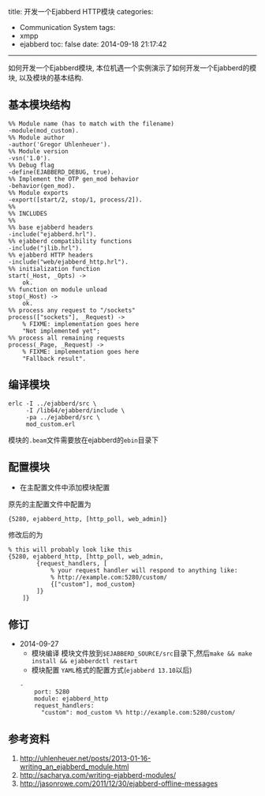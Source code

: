 title: 开发一个Ejabberd HTTP模块
categories:
  - Communication System
tags:
  - xmpp
  - ejabberd
toc: false
date: 2014-09-18 21:17:42
---

如何开发一个Ejabberd模块, 本位机遇一个实例演示了如何开发一个Ejabberd的模块, 以及模块的基本结构.

<!-- more -->

## 基本模块结构

```
%% Module name (has to match with the filename)
-module(mod_custom).
%% Module author
-author('Gregor Uhlenheuer').
%% Module version
-vsn('1.0').
%% Debug flag
-define(EJABBERD_DEBUG, true).
%% Implement the OTP gen_mod behavior
-behavior(gen_mod).
%% Module exports
-export([start/2, stop/1, process/2]).
%%
%% INCLUDES
%%
%% base ejabberd headers
-include("ejabberd.hrl").
%% ejabberd compatibility functions
-include("jlib.hrl").
%% ejabberd HTTP headers
-include("web/ejabberd_http.hrl").
%% initialization function
start(_Host, _Opts) ->
    ok.
%% function on module unload
stop(_Host) ->
    ok.
%% process any request to "/sockets"
process(["sockets"], _Request) ->
    % FIXME: implementation goes here
    "Not implemented yet";
%% process all remaining requests
process(_Page, _Request) ->
    % FIXME: implementation goes here
    "Fallback result".
```


## 编译模块

```
erlc -I ../ejabberd/src \
     -I /lib64/ejabberd/include \
     -pa ../ejabberd/src \
     mod_custom.erl
```

模块的`.beam`文件需要放在ejabberd的`ebin`目录下

## 配置模块

- 在主配置文件中添加模块配置

原先的主配置文件中配置为
```
{5280, ejabberd_http, [http_poll, web_admin]}
```
修改后的为
```
% this will probably look like this
{5280, ejabberd_http, [http_poll, web_admin,
        {request_handlers, [
            % your request handler will respond to anything like:
            % http://example.com:5280/custom/
            {["custom"], mod_custom}
        ]}
    ]}
```

## 修订

- 2014-09-27
    - 模块编译
    模块文件放到`$EJABBERD_SOURCE/src`目录下,然后`make && make install && ejabberdctl restart`
    - 模块配置
    `YAML`格式的配置方式(`ejabberd 13.10`以后)
    ```
    -
        port: 5280
        module: ejabberd_http
        request_handlers:
          "custom": mod_custom %% http://example.com:5280/custom/
    ```


## 参考资料

1. http://uhlenheuer.net/posts/2013-01-16-writing_an_ejabberd_module.html
2. http://sacharya.com/writing-ejabberd-modules/
3. http://jasonrowe.com/2011/12/30/ejabberd-offline-messages